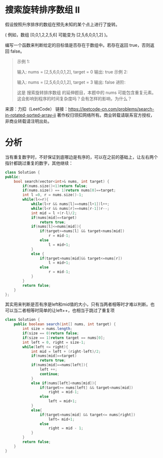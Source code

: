 # 搜索旋转排序数组 II

假设按照升序排序的数组在预先未知的某个点上进行了旋转。

( 例如，数组 [0,0,1,2,2,5,6] 可能变为 [2,5,6,0,0,1,2] )。

编写一个函数来判断给定的目标值是否存在于数组中。若存在返回 true，否则返回 false。

> 示例 1:
>
> 输入: nums = [2,5,6,0,0,1,2], target = 0
> 输出: true
> 示例 2:
>
> 输入: nums = [2,5,6,0,0,1,2], target = 3
> 输出: false
> 进阶:
>
> 这是 搜索旋转排序数组 的延伸题目，本题中的 nums  可能包含重复元素。
> 这会影响到程序的时间复杂度吗？会有怎样的影响，为什么？

来源：力扣（LeetCode）
链接：https://leetcode-cn.com/problems/search-in-rotated-sorted-array-ii
著作权归领扣网络所有。商业转载请联系官方授权，非商业转载请注明出处。

# 分析

当有重复数字时，不好保证到底哪边是有序的，可以在之前的基础上，让左右两个指针都跳过重复的数字，其他继续：

```cpp
class Solution {
public:
    bool search(vector<int>& nums, int target) {
        if(nums.size()<1)return false;
        if(nums.size() == 1)return nums[0]==target;
        int l =0, r = nums.size()-1;
        while(l<=r){
            while(l<r && nums[l]==nums[l+1])l++;
            while(l<r && nums[r]==nums[r-1])r--;
            int mid = l +(r-l)/2;
            if(nums[mid]==target)
                return true;
            if(nums[l]<=nums[mid]){
                if(target>=nums[l] && target<nums[mid])
                    r = mid-1;
                else
                    l = mid+1;
            }
            else {
                if(target>nums[mid]&& target<=nums[r])
                    l = mid+1;
                else
                    r = mid-1;
            }
        }
        return false;
    }
};
```

其实用来判断是否有序是left和mid值的大小，只有当两者相等时才难以判断。也可以当二者相等时简单的让left++，也相当于跳过了重复项

```java
class Solution {
    public boolean search(int[] nums, int target) {
        int size = nums.length;
        if(size == 0)return false;
        if(size == 1)return target == nums[0];
        int left = 0, right = size-1;
        while(left <= right){
            int mid = left + (right-left)/2;
            if(nums[mid]==target)
                return true;
            if(nums[mid]==nums[left]){
                left ++;
                continue;
            }
            else if(nums[left]<nums[mid]){
                if(target>= nums[left] && target<nums[mid])
                    right = mid-1;
                else
                    left = mid+1;
            }
            else{
                if(target>nums[mid] && target<= nums[right])
                    left= mid+1;
                else
                    right = mid - 1;
            }
        }
        return false;
    }
}
```


